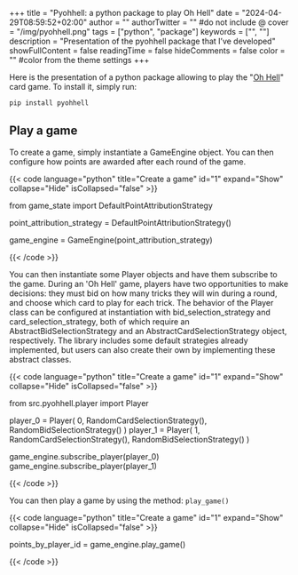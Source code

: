 +++
title = "Pyohhell: a python package to play Oh Hell"
date = "2024-04-29T08:59:52+02:00"
author = ""
authorTwitter = "" #do not include @
cover = "/img/pyohhell.png"
tags = ["python", "package"]
keywords = ["", ""]
description = "Presentation of the pyohhell package that I’ve developed"
showFullContent = false
readingTime = false
hideComments = false
color = "" #color from the theme settings
+++

Here is the presentation of a python package allowing to play the 
"[Oh Hell](https://en.wikipedia.org/wiki/Oh_hell)" card game. To install it, 
simply run:


```bash
pip install pyohhell
```

## Play a game

To create a game, simply instantiate a GameEngine object. You can then 
configure how points are awarded after each round of the game.

{{< code language="python" title="Create a game" id="1" expand="Show" collapse="Hide" isCollapsed="false" >}}

from game_state import DefaultPointAttributionStrategy

point_attribution_strategy = DefaultPointAttributionStrategy()

game_engine = GameEngine(point_attribution_strategy)

{{< /code >}}


You can then instantiate some Player objects and have them subscribe to the 
game. During an 'Oh Hell' game, players have two opportunities to make 
decisions: they must bid on how many tricks they will win during a round, and 
choose which card to play for each trick. The behavior of the Player class can 
be configured at instantiation with bid_selection_strategy and 
card_selection_strategy, both of which require an AbstractBidSelectionStrategy
and an AbstractCardSelectionStrategy object, respectively. The library 
includes some default strategies already implemented, but users can also 
create their own by implementing these abstract classes. 

{{< code language="python" title="Create a game" id="1" expand="Show" collapse="Hide" isCollapsed="false" >}}

from src.pyohhell.player import Player

player_0 = Player(
    0, RandomCardSelectionStrategy(), RandomBidSelectionStrategy()
)
player_1 = Player(
    1, RandomCardSelectionStrategy(), RandomBidSelectionStrategy()
)

game_engine.subscribe_player(player_0)
game_engine.subscribe_player(player_1)

{{< /code >}}

You can then play a game by using the method: `play_game()`


{{< code language="python" title="Create a game" id="1" expand="Show" collapse="Hide" isCollapsed="false" >}}

points_by_player_id = game_engine.play_game()

{{< /code >}}